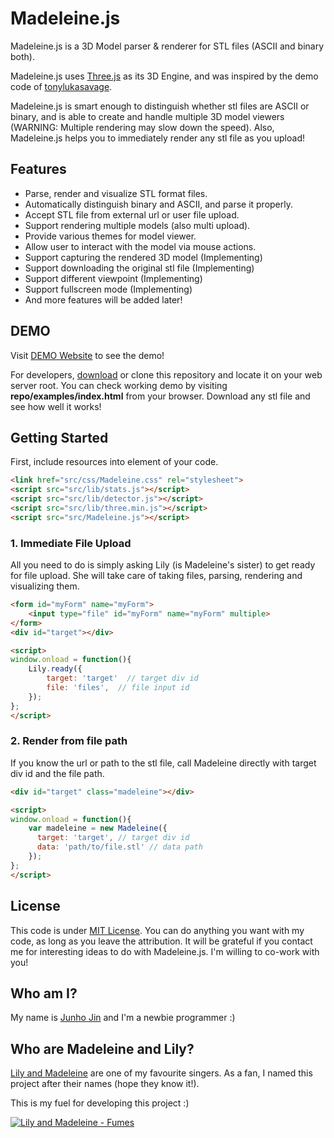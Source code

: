 # Madeleine.js

Madeleine.js is a 3D Model parser & renderer for STL files (ASCII and binary both). 

Madeleine.js uses [Three.js](http://github.com/mrdoob/three.js) as its 3D Engine, and was inspired by the demo code of [tonylukasavage](https://github.com/tonylukasavage/jsstl).

Madeleine.js is smart enough to distinguish whether stl files are ASCII or binary, and is able to create and handle multiple 3D model viewers (WARNING: Multiple rendering may slow down the speed). Also, Madeleine.js helps you to immediately render any stl file as you upload!

## Features

- Parse, render and visualize STL format files.
- Automatically distinguish binary and ASCII, and parse it properly.
- Accept STL file from external url or user file upload.
- Support rendering multiple models (also multi upload).
- Provide various themes for model viewer.
- Allow user to interact with the model via mouse actions.
- Support capturing the rendered 3D model (Implementing)
- Support downloading the original stl file (Implementing)
- Support different viewpoint (Implementing)
- Support fullscreen mode (Implementing)
- And more features will be added later!


## DEMO

Visit [DEMO Website](http://jinjunho.github.io/Madeleine.js/) to see the demo!

For developers, [download](https://github.com/JinJunho/Madeleine.js/archive/master.zip) or clone this repository and locate it on your web server root. You can check working demo by visiting **repo/examples/index.html** from your browser. Download any stl file and see how well it works!

## Getting Started 

First, include resources into <head> element of your code.

```html
<link href="src/css/Madeleine.css" rel="stylesheet">
<script src="src/lib/stats.js"></script>
<script src="src/lib/detector.js"></script>
<script src="src/lib/three.min.js"></script>
<script src="src/Madeleine.js"></script>
```

### 1. Immediate File Upload

All you need to do is simply asking Lily (is Madeleine's sister) to get ready for file upload. She will take care of taking files, parsing, rendering and visualizing them.

```html
<form id="myForm" name="myForm">
    <input type="file" id="myForm" name="myForm" multiple>
</form>
<div id="target"></div>

<script>
window.onload = function(){
    Lily.ready({
        target: 'target'  // target div id
        file: 'files',  // file input id
    });
}; 
</script>
```

### 2. Render from file path

If you know the url or path to the stl file, call Madeleine directly with target div id and the file path.

```html
<div id="target" class="madeleine"></div>

<script>
window.onload = function(){
    var madeleine = new Madeleine({
      target: 'target', // target div id
      data: 'path/to/file.stl' // data path
    });
}; 
</script>
```

## License

This code is under [MIT License](http://choosealicense.com/licenses/mit/). You can do anything you want with my code, as long as you leave the attribution. It will be grateful if you contact me for interesting ideas to do with Madeleine.js. I'm willing to co-work with you!

## Who am I?

My name is [Junho Jin](http://plrg.kaist.ac.kr/jjh) and I'm a newbie programmer :)

## Who are Madeleine and Lily?

[Lily and Madeleine](http://lilandmad.com) are one of my favourite singers. As a fan, I named this project after their names (hope they know it!).

This is my fuel for developing this project :)

[![Lily and Madeleine - Fumes](http://img.youtube.com/vi/hZIci_KmtbY/0.jpg)](http://youtu.be/hZIci_KmtbY)

